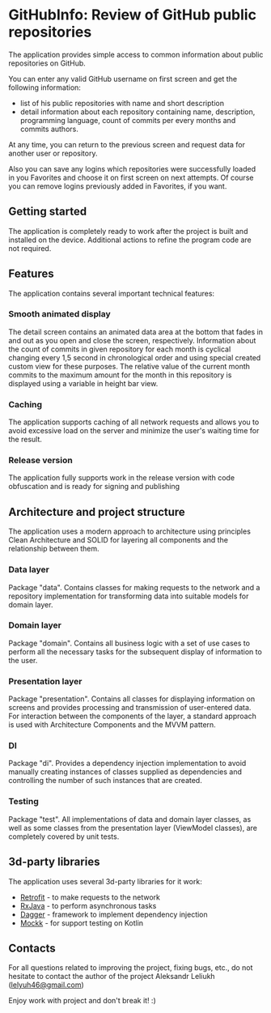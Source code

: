 # GitHubInfo: Review of GitHub public repositories

The application provides simple access to common information about public repositories on GitHub.

You can enter any valid GitHub username on first screen and get the following information:
- list of his public repositories with name and short description
- detail information about each repository containing name, description, programming language, count of commits per every months and commits authors.

At any time, you can return to the previous screen and request data for another user or repository.

Also you can save any logins which repositories were successfully loaded in you Favorites and choose it on first screen on next attempts.
Of course you can remove logins previously added in Favorites, if you want.

## Getting started
The application is completely ready to work after the project is built and installed on the device.
Additional actions to refine the program code are not required.

## Features
The application contains several important technical features:

### Smooth animated display
The detail screen contains an animated data area at the bottom that fades in and out as you open and close the screen, respectively.
Information about the count of commits in given repository for each month is cyclical changing every 1,5 second in chronological order
and using special created custom view for these purposes.
The relative value of the current month commits to the maximum amount for the month in this repository is displayed
using a variable in height bar view.

### Caching
The application supports caching of all network requests and allows you to avoid excessive load on the server
and minimize the user's waiting time for the result.

### Release version
The application fully supports work in the release version with code obfuscation and is ready for signing and publishing

## Architecture and project structure
The application uses a modern approach to architecture using principles Clean Architecture and SOLID for layering all components
and the relationship between them.

### Data layer
Package "data". Contains classes for making requests to the network and a repository implementation for transforming data into suitable models
for domain layer.

### Domain layer
Package "domain". Contains all business logic with a set of use cases to perform all the necessary tasks for the subsequent display
of information to the user.

### Presentation layer
Package "presentation". Contains all classes for displaying information on screens and provides processing and transmission of user-entered data.
For interaction between the components of the layer, a standard approach is used with Architecture Components and the MVVM pattern.

### DI
Package "di". Provides a dependency injection implementation to avoid manually creating instances of classes supplied as dependencies
and controlling the number of such instances that are created.

### Testing
Package "test". All implementations of data and domain layer classes, as well as some classes from the presentation layer (ViewModel classes),
are completely covered by unit tests.

## 3d-party libraries
The application uses several 3d-party libraries for it work:
- [Retrofit](https://github.com/square/retrofit) - to make requests to the network
- [RxJava](https://github.com/ReactiveX/RxJava) - to perform asynchronous tasks
- [Dagger](https://github.com/google/dagger) - framework to implement dependency injection
- [Mockk](https://mockk.io/) - for support testing on Kotlin

## Contacts
For all questions related to improving the project, fixing bugs, etc., do not hesitate to contact the author of the project
Aleksandr Leliukh (lelyuh46@gmail.com)

Enjoy work with project and don't break it! :)
